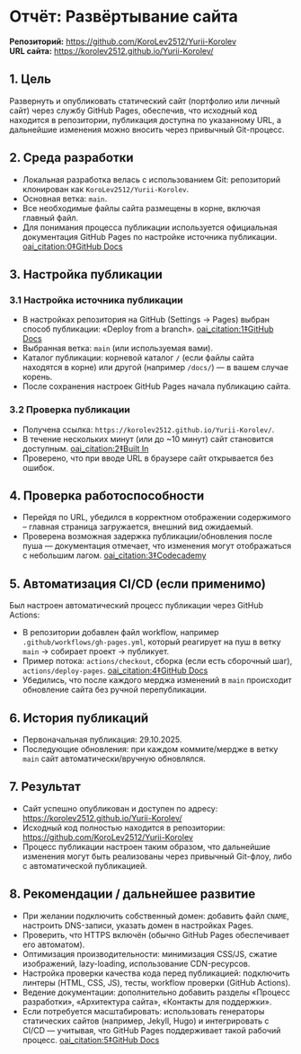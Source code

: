 # Отчёт: Развёртывание сайта  
**Репозиторий:** https://github.com/KoroLev2512/Yurii-Korolev  
**URL сайта:** https://korolev2512.github.io/Yurii-Korolev/  

## 1. Цель  
Развернуть и опубликовать статический сайт (портфолио или личный сайт) через службу GitHub Pages, обеспечив, что исходный код находится в репозитории, публикация доступна по указанному URL, а дальнейшие изменения можно вносить через привычный Git-процесс.

## 2. Среда разработки  
- Локальная разработка велась с использованием Git: репозиторий клонирован как `KoroLev2512/Yurii-Korolev`.  
- Основная ветка: `main`.  
- Все необходимые файлы сайта размещены в корне, включая главный файл.  
- Для понимания процесса публикации используется официальная документация GitHub Pages по настройке источника публикации.  [oai_citation:0‡GitHub Docs](https://docs.github.com/en/pages/getting-started-with-github-pages/configuring-a-publishing-source-for-your-github-pages-site?utm_source=chatgpt.com)  

## 3. Настройка публикации  
### 3.1 Настройка источника публикации  
- В настройках репозитория на GitHub (Settings → Pages) выбран способ публикации: «Deploy from a branch».  [oai_citation:1‡GitHub Docs](https://docs.github.com/en/pages/getting-started-with-github-pages/configuring-a-publishing-source-for-your-github-pages-site?utm_source=chatgpt.com)  
- Выбранная ветка: `main` (или используемая вами).  
- Каталог публикации: корневой каталог `/` (если файлы сайта находятся в корне) или другой (например `/docs/`) — в вашем случае корень.  
- После сохранения настроек GitHub Pages начала публикацию сайта.  

### 3.2 Проверка публикации  
- Получена ссылка: `https://korolev2512.github.io/Yurii-Korolev/`.  
- В течение нескольких минут (или до ~10 минут) сайт становится доступным.  [oai_citation:2‡Built In](https://builtin.com/software-engineering-perspectives/github-pages?utm_source=chatgpt.com)  
- Проверено, что при вводе URL в браузере сайт открывается без ошибок.

## 4. Проверка работоспособности  
- Перейдя по URL, убедился в корректном отображении содержимого – главная страница загружается, внешний вид ожидаемый.  
- Проверена возможная задержка публикации/обновления после пуша — документация отмечает, что изменения могут отображаться с небольшим лагом.  [oai_citation:3‡Codecademy](https://www.codecademy.com/article/f1-u3-github-pages?utm_source=chatgpt.com)  

## 5. Автоматизация CI/CD (если применимо)  
Был настроен автоматический процесс публикации через GitHub Actions:  
- В репозитории добавлен файл workflow, например `.github/workflows/gh-pages.yml`, который реагирует на пуш в ветку `main` → собирает проект → публикует.  
- Пример потока: `actions/checkout`, сборка (если есть сборочный шаг), `actions/deploy-pages`.  [oai_citation:4‡GitHub Docs](https://docs.github.com/en/pages/getting-started-with-github-pages/configuring-a-publishing-source-for-your-github-pages-site?utm_source=chatgpt.com)  
- Убедились, что после каждого мерджа изменений в `main` происходит обновление сайта без ручной пере­публикации.

## 6. История публикаций  
- Первоначальная публикация: 29.10.2025.  
- Последующие обновления: при каждом коммите/мердже в ветку `main` сайт автоматически/вручную обновлялся.  

## 7. Результат  
- Сайт успешно опубликован и доступен по адресу: https://korolev2512.github.io/Yurii-Korolev/  
- Исходный код полностью находится в репозитории: https://github.com/KoroLev2512/Yurii-Korolev  
- Процесс публикации настроен таким образом, что дальнейшие изменения могут быть реализованы через привычный Git-флоу, либо с автоматической публикацией.

## 8. Рекомендации / дальнейшее развитие  
- При желании подключить собственный домен: добавить файл `CNAME`, настроить DNS-записи, указать домен в настройках Pages.  
- Проверить, что HTTPS включён (обычно GitHub Pages обеспечивает его автоматом).  
- Оптимизация производительности: минимизация CSS/JS, сжатие изображений, lazy-loading, использование CDN-ресурсов.  
- Настройка проверки качества кода перед публикацией: подключить линтеры (HTML, CSS, JS), тесты, workflow проверки (GitHub Actions).  
- Ведение документации: дополнительно добавить разделы «Процесс разработки», «Архитектура сайта», «Контакты для поддержки».  
- Если потребуется масштабировать: использовать генераторы статических сайтов (например, Jekyll, Hugo) и интегрировать с CI/CD — учитывая, что GitHub Pages поддерживает такой рабочий процесс.  [oai_citation:5‡GitHub Docs](https://docs.github.com/en/pages/setting-up-a-github-pages-site-with-jekyll/creating-a-github-pages-site-with-jekyll?utm_source=chatgpt.com)  
